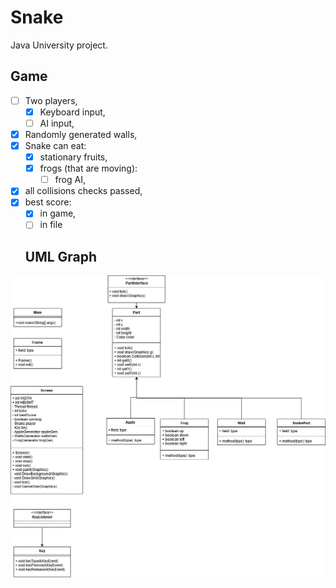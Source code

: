 # Snake

Java University project.

## Game

- [ ] Two players,
  - [x] Keyboard input,
  - [ ] AI input,
- [x] Randomly generated walls,
- [x] Snake can eat:
  - [x] stationary fruits,
  - [x] frogs (that are moving):
    - [ ] frog AI,
- [x] all collisions checks passed,
- [x] best score:
  - [x] in game,
  - [ ] in file
  
  ## UML Graph
![UML Graph](https://github.com/jimmeryn/SnakeGame/blob/master/uml.png?raw=true)
